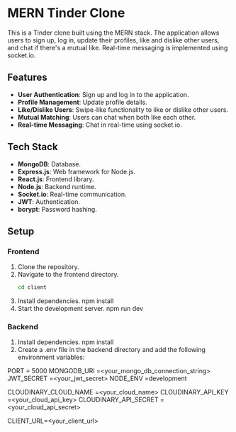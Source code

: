 # MERN Tinder Clone

This is a Tinder clone built using the MERN stack. The application allows users to sign up, log in, update their profiles, like and dislike other users, and chat if there's a mutual like. Real-time messaging is implemented using socket.io.

## Features

- **User Authentication**: Sign up and log in to the application.
- **Profile Management**: Update profile details.
- **Like/Dislike Users**: Swipe-like functionality to like or dislike other users.
- **Mutual Matching**: Users can chat when both like each other.
- **Real-time Messaging**: Chat in real-time using socket.io.

## Tech Stack

- **MongoDB**: Database.
- **Express.js**: Web framework for Node.js.
- **React.js**: Frontend library.
- **Node.js**: Backend runtime.
- **Socket.io**: Real-time communication.
- **JWT**: Authentication.
- **bcrypt**: Password hashing.

## Setup

### Frontend

1. Clone the repository.
2. Navigate to the frontend directory.
   ```bash
   cd client
   ```
3. Install dependencies.
   npm install
4. Start the development server.
   npm run dev

### Backend

1. Install dependencies.
   npm install
2. Create a .env file in the backend directory and add the following environment variables:

PORT = 5000
MONGODB_URI =<your_mongo_db_connection_string>
JWT_SECRET =<your_jwt_secret>
NODE_ENV =development

CLOUDINARY_CLOUD_NAME =<your_cloud_name>
CLOUDINARY_API_KEY =<your_cloud_api_key>
CLOUDINARY_API_SECRET =<your_cloud_api_secret>

CLIENT_URL=<your_client_url>

